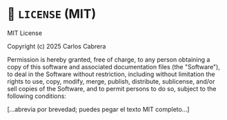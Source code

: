 # 📄 `LICENSE` (MIT)

MIT License

Copyright (c) 2025 Carlos Cabrera

Permission is hereby granted, free of charge, to any person obtaining a copy
of this software and associated documentation files (the "Software"), to deal
in the Software without restriction, including without limitation the rights
to use, copy, modify, merge, publish, distribute, sublicense, and/or sell
copies of the Software, and to permit persons to do so, subject to the
following conditions:

[...abrevia por brevedad; puedes pegar el texto MIT completo...]
